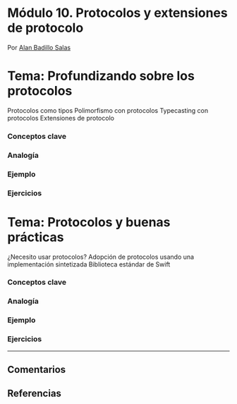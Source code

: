 # Módulo 10. Protocolos y extensiones de protocolo

Por [Alan Badillo Salas](https://www.nomadacode.com)

# Tema: Profundizando sobre los protocolos

Protocolos como tipos
Polimorfismo con protocolos
Typecasting con protocolos
Extensiones de protocolo

### Conceptos clave

### Analogía

### Ejemplo

### Ejercicios

# Tema: Protocolos y buenas prácticas

¿Necesito usar protocolos?
Adopción de protocolos usando una implementación sintetizada
Biblioteca estándar de Swift

### Conceptos clave

### Analogía

### Ejemplo

### Ejercicios

---

## Comentarios

## Referencias